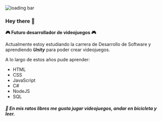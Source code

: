 ![loading bar](https://user-images.githubusercontent.com/45368708/114599079-038cf280-9c69-11eb-8fba-6063115380fe.jpg)






### Hey there 👋
**🎮 Futuro desarrollador de videojuegos 🎮**

Actualmente estoy estudiando la carrera de Desarrollo de Software y aprendiendo _**Unity**_ para poder crear videojuegos.

A lo largo de estos años pude aprender:
- HTML
- CSS
- JavaScript
- C#
- NodeJS
- SQL 

##### 🧐 En mis ratos libres me gusta jugar videojuegos, andar en bicicleta y leer.

